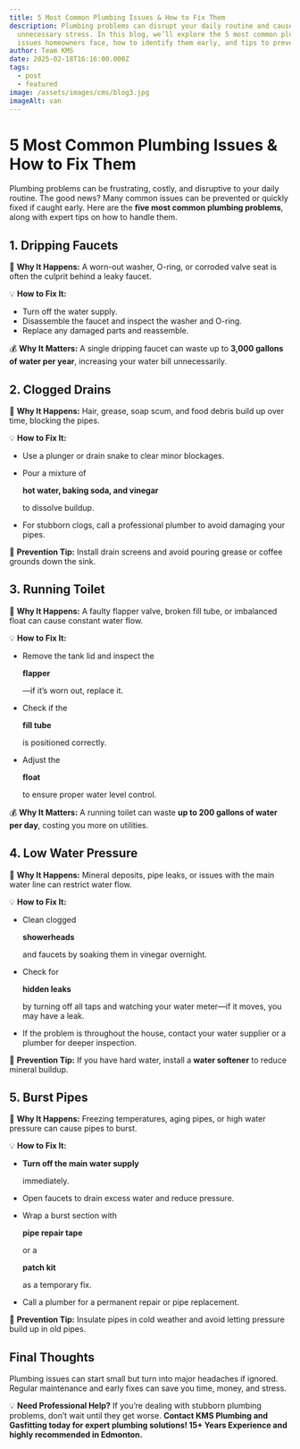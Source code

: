 ```yaml
---
title: 5 Most Common Plumbing Issues & How to Fix Them
description: Plumbing problems can disrupt your daily routine and cause
  unnecessary stress. In this blog, we’ll explore the 5 most common plumbing
  issues homeowners face, how to identify them early, and tips to prevent costly
author: Team KMS
date: 2025-02-18T16:16:00.000Z
tags:
  - post
  - featured
image: /assets/images/cms/blog3.jpg
imageAlt: van
---
```

# **5 Most Common Plumbing Issues & How to Fix Them**

Plumbing problems can be frustrating, costly, and disruptive to your daily routine. The good news? Many common issues can be prevented or quickly fixed if caught early. Here are the **five most common plumbing problems**, along with expert tips on how to handle them.

## **1. Dripping Faucets**

🔧 **Why It Happens:** A worn-out washer, O-ring, or corroded valve seat is often the culprit behind a leaky faucet.

💡 **How to Fix It:**

* Turn off the water supply.
* Disassemble the faucet and inspect the washer and O-ring.
* Replace any damaged parts and reassemble.

💰 **Why It Matters:** A single dripping faucet can waste up to **3,000 gallons of water per year**, increasing your water bill unnecessarily.

## **2. Clogged Drains**

🔧 **Why It Happens:** Hair, grease, soap scum, and food debris build up over time, blocking the pipes.

💡 **How to Fix It:**

* Use a plunger or drain snake to clear minor blockages.
* Pour a mixture of 

  **hot water, baking soda, and vinegar**

   to dissolve buildup.
* For stubborn clogs, call a professional plumber to avoid damaging your pipes.

🚨 **Prevention Tip:** Install drain screens and avoid pouring grease or coffee grounds down the sink.

## **3. Running Toilet**

🔧 **Why It Happens:** A faulty flapper valve, broken fill tube, or imbalanced float can cause constant water flow.

💡 **How to Fix It:**

* Remove the tank lid and inspect the 

  **flapper**

  —if it’s worn out, replace it.
* Check if the 

  **fill tube**

   is positioned correctly.
* Adjust the 

  **float**

   to ensure proper water level control.

💰 **Why It Matters:** A running toilet can waste **up to 200 gallons of water per day**, costing you more on utilities.

## **4. Low Water Pressure**

🔧 **Why It Happens:** Mineral deposits, pipe leaks, or issues with the main water line can restrict water flow.

💡 **How to Fix It:**

* Clean clogged 

  **showerheads**

   and faucets by soaking them in vinegar overnight.
* Check for 

  **hidden leaks**

   by turning off all taps and watching your water meter—if it moves, you may have a leak.
* If the problem is throughout the house, contact your water supplier or a plumber for deeper inspection.

🚨 **Prevention Tip:** If you have hard water, install a **water softener** to reduce mineral buildup.

## **5. Burst Pipes**

🔧 **Why It Happens:** Freezing temperatures, aging pipes, or high water pressure can cause pipes to burst.

💡 **How to Fix It:**

* **Turn off the main water supply**

   immediately.
* Open faucets to drain excess water and reduce pressure.
* Wrap a burst section with 

  **pipe repair tape**

   or a 

  **patch kit**

   as a temporary fix.
* Call a plumber for a permanent repair or pipe replacement.

🚨 **Prevention Tip:** Insulate pipes in cold weather and avoid letting pressure build up in old pipes.

## **Final Thoughts**

Plumbing issues can start small but turn into major headaches if ignored. Regular maintenance and early fixes can save you time, money, and stress.

💡 **Need Professional Help?** If you’re dealing with stubborn plumbing problems, don’t wait until they get worse. **Contact  KMS Plumbing and Gasfitting today for expert plumbing solutions! 15+ Years Experience and highly recommended in Edmonton.**
